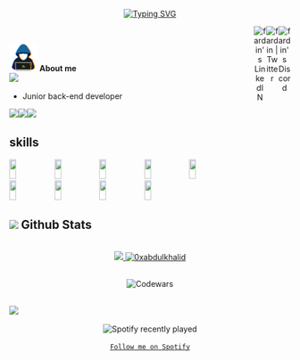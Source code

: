 <div align="center">

[![Typing SVG](https://readme-typing-svg.demolab.com?font=Fira+Code&weight=500&duration=3000&pause=500&width=435&lines=Hi%F0%9F%91%8B%2C+my+name+is+fardin;A+mad+js+developer+%F0%9F%A5%B7;from+the+north+of+Iran+(rasht)+%F0%9F%8C%A7)](https://git.io/typing-svg)

<a href="https://discord.gg/WJbr2xHuZe">
  <img align="right" alt="fardin's Discord" width="22px" src="https://raw.githubusercontent.com/peterthehan/peterthehan/master/assets/discord.svg" />
</a>
<a href="https://twitter.com/faceless_fk21">
  <img align="right" alt="fardin | Twitter" width="22px" src="https://raw.githubusercontent.com/peterthehan/peterthehan/master/assets/twitter.svg" />
</a>
<a  href="https://www.linkedin.com/in/fardinkamali21">
  <img align="right" alt="fardin's LinkedIN" width="22px" src="https://raw.githubusercontent.com/peterthehan/peterthehan/master/assets/linkedin.svg" /></a>

</div>
 
<br>

<picture><img src = "https://github.com/0xAbdulKhalid/0xAbdulKhalid/raw/main/assets/mdImages/about_me.gif" width = 50px></picture> **About me**
 <br>
  <img src="https://user-images.githubusercontent.com/73097560/115834477-dbab4500-a447-11eb-908a-139a6edaec5c.gif"><br>

- Junior back-end developer 

<p>
  <img src="https://media3.giphy.com/media/ln7z2eWriiQAllfVcn/200w.webp" width="100"><img src="https://media3.giphy.com/media/kdFc8fubgS31b8DsVu/giphy.webp" width="100"><img src="https://i.giphy.com/media/KzJkzjggfGN5Py6nkT/200.webp" width="100">
</p>

## skills
  <div style="width:95%;">
    <img style="width:16%;height:35px" src="https://img.shields.io/badge/javascript-%23323330.svg?style=for-the-badge&logo=javascript&logoColor=%23F7DF1E"/>
    <img style="width:16%;height:35px" src="https://img.shields.io/badge/html5-%23E34F26.svg?style=for-the-badge&logo=html5&logoColor=white"/>
    <img style="width:16%;height:35px" src="https://img.shields.io/badge/css3-%231572B6.svg?style=for-the-badge&logo=css3&logoColor=white"/>
    <img style="width:16%;height:35px" src="https://img.shields.io/badge/bootstrap-%23563D7C.svg?style=for-the-badge&logo=bootstrap&logoColor=white"/>
    <img style="width:16%;height:35px" src="https://img.shields.io/badge/SASS-hotpink.svg?style=for-the-badge&logo=SASS&logoColor=white"/>
    <img style="width:16%;height:35px" src="https://img.shields.io/badge/node.js-6DA55F?style=for-the-badge&logo=node.js&logoColor=white"/>
    <img style="width:16%;height:35px" src="https://img.shields.io/badge/Postman-FF6C37?style=for-the-badge&logo=postman&logoColor=white"/>
    <img style="width:16%;height:35px" src="https://img.shields.io/badge/MongoDB-%234ea94b.svg?style=for-the-badge&logo=mongodb&logoColor=white"/>
    <img style="width:16%;height:35px" src="https://img.shields.io/badge/express.js-%23404d59.svg?style=for-the-badge&logo=express&logoColor=%2361DAFB"/>
    

 </div>
  
## <img src="https://media.giphy.com/media/iY8CRBdQXODJSCERIr/giphy.gif" width="35"><b> Github Stats </b>
<br>
<div align="center">

<a href="https://github.com/0xabdulkhalid/">
  <img src="https://github-readme-stats.vercel.app/api?username=FacelessFK&include_all_commits=true&count_private=true&show_icons=true&line_height=20&title_color=7A7ADB&icon_color=2234AE&text_color=D3D3D3&bg_color=0,000000,130F40" width="450"/>
  <img src="https://github-readme-stats.vercel.app/api/top-langs?username=FacelessFK&show_icons=true&locale=en&layout=compact&line_height=20&title_color=7A7ADB&icon_color=2234AE&text_color=D3D3D3&bg_color=0,000000,130F40" width="375"  alt="0xabdulkhalid"/>

</a>
</div>
<br>
<div align="center">

![Codewars](https://github.r2v.ch/codewars?user=FacelessFK&stroke=%23BB432C)

</div>


  <br>
  <img src="https://user-images.githubusercontent.com/73097560/115834477-dbab4500-a447-11eb-908a-139a6edaec5c.gif"><br>


<div align="center">
  
![Spotify recently played](https://spotify-recently-played-readme.vercel.app/api?user=v1f5e5jszsg8hlpclt7ke0437)
  
</div>

<div align="center">
<code><a href="https://open.spotify.com/user/v1f5e5jszsg8hlpclt7ke0437">Follow me on Spotify</a></code>
 </div>


<!--
**FacelessFK/FacelessFK** is a ✨ _special_ ✨ repository because its `README.md` (this file) appears on your GitHub profile.

Here are some ideas to get you started:


-->
